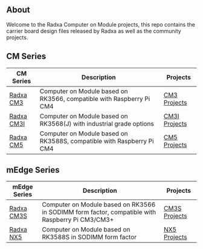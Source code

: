 ## About

Welcome to the Radxa Computer on Module projects, this repo contains the carrier board design files released by Radxa as well as the community projects.

## CM Series

| CM Series                          | Description                                                                                     | Projects                          |
| ---------------------------------- | ----------------------------------------------------------------------------------------------- | --------------------------------- |
| [Radxa CM3](https://rock.sh/cm3)   | Computer on Module based on RK3566, compatible with Raspberry Pi CM4                            | [CM3 Projects](./cm3/README.md)   |
| [Radxa CM3I](https://rock.sh/cm3i) | Computer on Module based on RK3568(J) with industrial grade options                             | [CM3I Projects](./cm3i/README.md) |
| [Radxa CM5](https://rock.sh/cm5)   | Computer on Module based on RK3588S, compatible with Raspberry Pi CM4                           | [CM5 Projects](./cm5/README.md)   |

## mEdge Series

| mEdge Series                       | Description                                                                                     | Projects                          |
| ---------------------------------- | ----------------------------------------------------------------------------------------------- | --------------------------------- |
| [Radxa CM3S](https://rock.sh/cm3s) | Computer on Module based on RK3566 in SODIMM form factor, compatible with Raspberry Pi CM3/CM3+ | [CM3S Projects](./cm3s/README.md) |
| [Radxa NX5](https://rock.sh/nx5)   | Computer on Module based on RK3588S in SODIMM form factor                                       | [NX5 Projects](./nx5/README.md)   |
